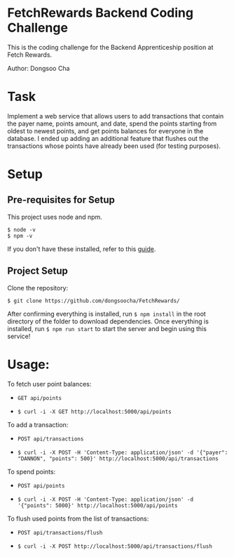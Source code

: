 # FetchRewards Backend Coding Challenge

This is the coding challenge for the Backend Apprenticeship position at Fetch Rewards.

Author: Dongsoo Cha

# Task
Implement a web service that allows users to add transactions that contain the payer name, points amount, and date, spend the points starting from oldest to newest points, and get points balances for everyone in the database. I ended up adding an additional feature that flushes out the transactions whose points have already been used (for testing purposes). 

# Setup

## Pre-requisites for Setup
This project uses node and npm.

```
$ node -v
$ npm -v
```
If you don't have these installed, refer to this [guide](https://docs.npmjs.com/downloading-and-installing-node-js-and-npm).

## Project Setup
Clone the repository:

```
$ git clone https://github.com/dongsoocha/FetchRewards/
```
After confirming everything is installed, run `$ npm install` in the root directory of the folder to download dependencies.
Once everything is installed, run `$ npm run start` to start the server and begin using this service!

# Usage:


To fetch user point balances:

* ```GET api/points```

* ```$ curl -i -X GET http://localhost:5000/api/points```

To add a transaction:

* ```POST api/transactions```

* ```$ curl -i -X POST -H 'Content-Type: application/json' -d '{"payer": "DANNON", "points": 500}' http://localhost:5000/api/transactions```

To spend points: 

* ```POST api/points```

* ```$ curl -i -X POST -H 'Content-Type: application/json' -d '{"points": 5000}' http://localhost:5000/api/points```

To flush used points from the list of transactions: 

* ```POST api/transactions/flush```

* ```$ curl -i -X POST http://localhost:5000/api/transactions/flush```
